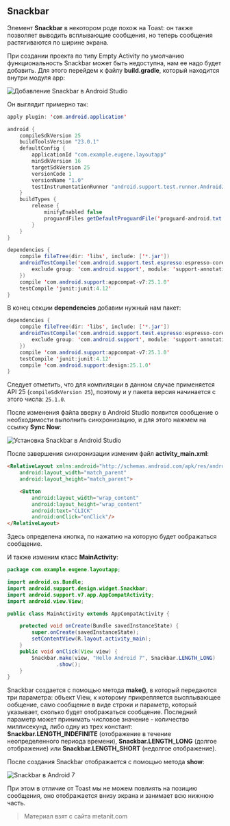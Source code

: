 ## Snackbar

Элемент **Snackbar** в некотором роде похож на Toast: он также позволяет выводить всплывающие сообщения, но теперь сообщения растягиваются по ширине экрана.

При создании проекта по типу Empty Activity по умолчанию функциональность Snackbar может быть недоступна, нам ее надо будет добавить. Для этого перейдем к файлу **build.gradle**, который находится внутри модуля app:

![Добавление Snackbar в Android Studio](https://metanit.com/java/android/pics/snackbar1.png)

Он выглядит примерно так:

```java
apply plugin: 'com.android.application'

android {
    compileSdkVersion 25
    buildToolsVersion "23.0.1"
    defaultConfig {
        applicationId "com.example.eugene.layoutapp"
        minSdkVersion 16
        targetSdkVersion 25
        versionCode 1
        versionName "1.0"
        testInstrumentationRunner "android.support.test.runner.AndroidJUnitRunner"
    }
    buildTypes {
        release {
            minifyEnabled false
            proguardFiles getDefaultProguardFile('proguard-android.txt'), 'proguard-rules.pro'
        }
    }
}

dependencies {
    compile fileTree(dir: 'libs', include: ['*.jar'])
    androidTestCompile('com.android.support.test.espresso:espresso-core:2.2.2', {
        exclude group: 'com.android.support', module: 'support-annotations'
    })
    compile 'com.android.support:appcompat-v7:25.1.0'
    testCompile 'junit:junit:4.12'
}
```

В конец секции **dependencies** добавим нужный нам пакет:

```java
dependencies {
    compile fileTree(dir: 'libs', include: ['*.jar'])
    androidTestCompile('com.android.support.test.espresso:espresso-core:2.2.2', {
        exclude group: 'com.android.support', module: 'support-annotations'
    })
    compile 'com.android.support:appcompat-v7:25.1.0'
    testCompile 'junit:junit:4.12'
    compile 'com.android.support:design:25.1.0'
}
```

Следует отметить, что для компиляции в данном случае применяется API 25 (`compileSdkVersion 25`), поэтому и у пакета версия начинается с этого числа: `25.1.0`.

После изменения файла вверху в Android Studio появится сообщение о необходимости выполнить синхронизацию, и для этого нажмем на ссылку **Sync Now**:

![Установка Snackbar в Android Studio](https://metanit.com/java/android/pics/snackbar2.png)

После завершения синхронизации изменим файл **activity_main.xml**:

```html
<RelativeLayout xmlns:android="http://schemas.android.com/apk/res/android"
    android:layout_width="match_parent"
    android:layout_height="match_parent">

    <Button
        android:layout_width="wrap_content"
        android:layout_height="wrap_content"
        android:text="CLICK"
        android:onClick="onClick"/>
</RelativeLayout>
```

Здесь определена кнопка, по нажатию на которую будет оображаться сообщение.

И также изменим класс **MainActivity**:

```java
package com.example.eugene.layoutapp;

import android.os.Bundle;
import android.support.design.widget.Snackbar;
import android.support.v7.app.AppCompatActivity;
import android.view.View;

public class MainActivity extends AppCompatActivity {

    protected void onCreate(Bundle savedInstanceState) {
        super.onCreate(savedInstanceState);
        setContentView(R.layout.activity_main);
    }
    public void onClick(View view) {
        Snackbar.make(view, "Hello Android 7", Snackbar.LENGTH_LONG)
                .show();
    }
}
```

Snackbar создается с помощью метода **make()**, в который передаются три параметра: объект View, к которому прикрепляется высплывающее ообщение, само сообщение в виде строки и параметр, который указывает, сколько будет отображаться сообщение. Последний параметр может принимать числовое значение - количество миллисекунд, либо одну из трех констант: **Snackbar.LENGTH_INDEFINITE** (отображение в течение неопределенного периода времени), **Snackbar.LENGTH_LONG** (долгое отображение) или **Snackbar.LENGTH_SHORT** (недолгое отображение).

После создания Snackbar отображается с помощью метода **show**:

![Snackbar в Android 7](https://metanit.com/java/android/pics/snackbar3.png)

При этом в отличие от Toast мы не можем повлиять на позицию сообщения, оно отображается внизу экрана и занимает всю нижнюю часть.


> Материал взят с сайта metanit.com